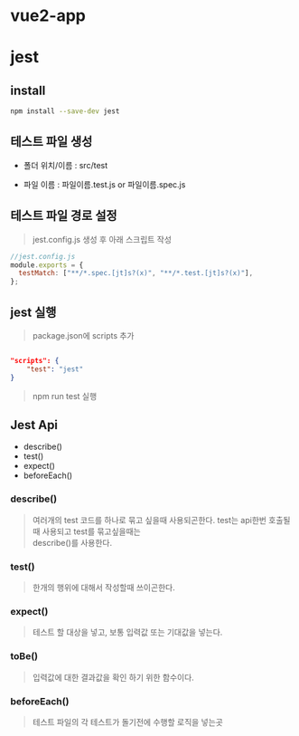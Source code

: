 # vue2-app

# jest

## install

```bash
npm install --save-dev jest
```

## 테스트 파일 생성

- 폴더 위치/이름 : src/test

- 파일 이름 : 파일이름.test.js or 파일이름.spec.js

## 테스트 파일 경로 설정

> jest.config.js 생성 후 아래 스크립트 작성

```javascript
//jest.config.js
module.exports = {
  testMatch: ["**/*.spec.[jt]s?(x)", "**/*.test.[jt]s?(x)"],
};
```

## jest 실행

> package.json에 scripts 추가

```json

"scripts": {
    "test": "jest"
}
```

> npm run test 실행

## Jest Api

- describe()
- test()
- expect()
- beforeEach()

### describe()

> 여러개의 test 코드를 하나로 묶고 싶을때 사용되곤한다. test는 api한번 호출될때 사용되고 test를 묶고싶을때는  
> describe()를 사용한다.

### test()

> 한개의 행위에 대해서 작성할때 쓰이곤한다.

### expect()

> 테스트 할 대상을 넣고, 보통 입력값 또는 기대값을 넣는다.

### toBe()

> 입력값에 대한 결과값을 확인 하기 위한 함수이다.

### beforeEach()

> 테스트 파일의 각 테스트가 돌기전에 수행할 로직을 넣는곳
